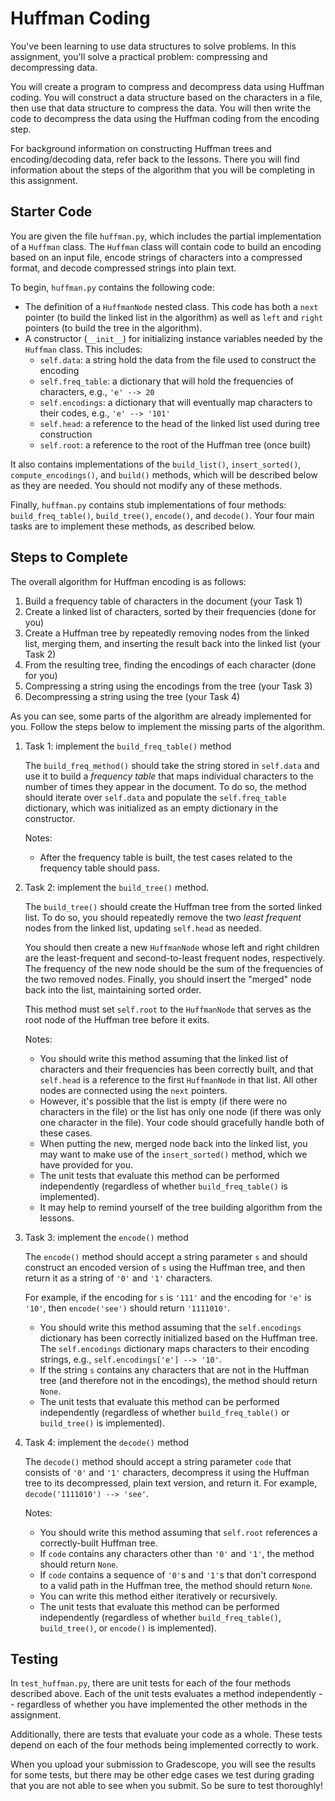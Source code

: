# Huffman Coding

You've been learning to use data structures to solve problems. In this assignment, you'll solve a practical problem: compressing and decompressing data.

You will create a program to compress and decompress data using Huffman coding. You will construct a data structure based on the characters in a file, then use that data structure to compress the data. You will then write the code to decompress the data using the Huffman coding from the encoding step.

For background information on constructing Huffman trees and encoding/decoding data, refer back to the lessons. There you will find information about the steps of the algorithm that you will be completing in this assignment.

## Starter Code

You are given the file `huffman.py`, which includes the partial implementation of a `Huffman` class. The `Huffman` class will contain code to build an encoding based on an input file, encode strings of characters into a compressed format, and decode compressed strings into plain text.

To begin, `huffman.py` contains the following code:

* The definition of a `HuffmanNode` nested class. This code has both a `next` pointer (to build the linked list in the algorithm) as well as `left` and `right` pointers (to build the tree in the algorithm).
* A constructor (`__init__`) for initializing instance variables needed by the `Huffman` class. This includes:
    * `self.data`: a string hold the data from the file used to construct the encoding
    * `self.freq_table`: a dictionary that will hold the frequencies of characters, e.g., `'e' --> 20`
    * `self.encodings`: a dictionary that will eventually map characters to their codes, e.g., `'e' --> '101'`
    * `self.head`: a reference to the head of the linked list used during tree construction
    * `self.root`: a reference to the root of the Huffman tree (once built)

It also contains implementations of the `build_list()`, `insert_sorted()`, `compute_encodings()`, and `build()` methods, which will be described below as they are needed. You should not modify any of these methods.

Finally, `huffman.py` contains stub implementations of four methods: `build_freq_table()`, `build_tree()`, `encode()`, and `decode()`. Your four main tasks are to implement these methods, as described below.

## Steps to Complete

The overall algorithm for Huffman encoding is as follows:

1. Build a frequency table of characters in the document (your Task 1)
2. Create a linked list of characters, sorted by their frequencies (done for you)
3. Create a Huffman tree by repeatedly removing nodes from the linked list, merging them, and inserting the result back into the linked list (your Task 2)
4. From the resulting tree, finding the encodings of each character (done for you)
5. Compressing a string using the encodings from the tree (your Task 3)
6. Decompressing a string using the tree (your Task 4)

As you can see, some parts of the algorithm are already implemented for you. Follow the steps below to implement the missing parts of the algorithm.

1. Task 1: implement the `build_freq_table()` method

    The `build_freq_method()` should take the string stored in `self.data` and use it to build a *frequency table* that maps individual characters to the number of times they appear in the document. To do so, the method should iterate over `self.data` and populate the `self.freq_table` dictionary, which was initialized as an empty dictionary in the constructor.

    Notes:

    * After the frequency table is built, the test cases related to the frequency table should pass.

2. Task 2: implement the `build_tree()` method.

    The `build_tree()` should create the Huffman tree from the sorted linked list. To do so, you should repeatedly remove the two *least frequent* nodes from the linked list, updating `self.head` as needed.

    You should then create a new `HuffmanNode` whose left and right children are the least-frequent and second-to-least frequent nodes, respectively. The frequency of the new node should be the sum of the frequencies of the two removed nodes. Finally, you should insert the "merged" node back into the list, maintaining sorted order.

    This method must set `self.root` to the `HuffmanNode` that serves as the root node of the Huffman tree before it exits.

    Notes:

    * You should write this method assuming that the linked list of characters and their frequencies has been correctly built, and that `self.head` is a reference to the first `HuffmanNode` in that list. All other nodes are connected using the `next` pointers.
    * However, it's possible that the list is empty (if there were no characters in the file) or the list has only one node (if there was only one character in the file). Your code should gracefully handle both of these cases.
    * When putting the new, merged node back into the linked list, you may want to make use of the `insert_sorted()` method, which we have provided for you.
    * The unit tests that evaluate this method can be performed independently (regardless of whether `build_freq_table()` is implemented).
    * It may help to remind yourself of the tree building algorithm from the lessons.

3. Task 3: implement the `encode()` method

    The `encode()` method should accept a string parameter `s` and should construct an encoded version of `s` using the Huffman tree, and then return it as a string of `'0'` and `'1'` characters.

    For example, if the encoding for `s` is `'111'` and the encoding for `'e'` is `'10'`, then `encode('see')` should return `'1111010'`.

    * You should write this method assuming that the `self.encodings` dictionary has been correctly initialized based on the Huffman tree. The `self.encodings` dictionary maps characters to their encoding strings, e.g., `self.encodings['e'] --> '10'`.
    * If the string `s` contains any characters that are not in the Huffman tree (and therefore not in the encodings), the method should return `None`.
    * The unit tests that evaluate this method can be performed independently (regardless of whether `build_freq_table()` or `build_tree()` is implemented).

4. Task 4: implement the `decode()` method

    The `decode()` method should accept a string parameter `code` that consists of `'0'` and `'1'` characters, decompress it using the Huffman tree to its decompressed, plain text version, and return it. For example, `decode('1111010') --> 'see'`.

    Notes:

    * You should write this method assuming that `self.root` references a correctly-built Huffman tree.
    * If `code` contains any characters other than `'0'` and `'1'`, the method should return `None`.
    * If `code` contains a sequence of `'0'`s and `'1'`s that don't correspond to a valid path in the Huffman tree, the method should return `None`.
    * You can write this method either iteratively or recursively.
    * The unit tests that evaluate this method can be performed independently (regardless of whether `build_freq_table()`, `build_tree()`, or `encode()` is implemented).

## Testing

In `test_huffman.py`, there are unit tests for each of the four methods described above. Each of the unit tests evaluates a method independently -- regardless of whether you have implemented the other methods in the assignment.

Additionally, there are tests that evaluate your code as a whole. These tests depend on each of the four methods being implemented correctly to work.

When you upload your submission to Gradescope, you will see the results for some tests, but there may be other edge cases we test during grading that you are not able to see when you submit. So be sure to test thoroughly!
